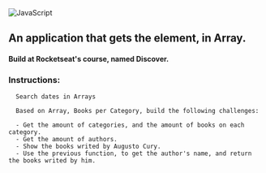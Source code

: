 <img alt="JavaScript" src="https://img.shields.io/badge/javascript%20-%23323330.svg?&style=for-the-badge&logo=javascript&logoColor=%23F7DF1E"/>

## An application that gets the element, in Array.
#### Build at Rocketseat's course, named Discover.

### Instructions:
```
  Search dates in Arrays
  
  Based on Array, Books per Category, build the following challenges:
  
  - Get the amount of categories, and the amount of books on each category.
  - Get the amount of authors.
  - Show the books writed by Augusto Cury.
  - Use the previous function, to get the author's name, and return the books writed by him.

```
